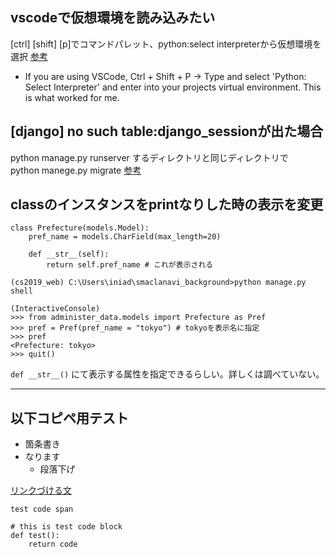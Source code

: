 ## vscodeで仮想環境を読み込みたい

[ctrl] [shift] [p]でコマンドパレット、python:select interpreterから仮想環境を選択
[参考](https://stackoverflow.com/questions/65369567/import-rest-framework-could-not-be-resolved-but-i-have-installed-djangorestfr)    
- If you are using VSCode, Ctrl + Shift + P -> Type and select 'Python: Select Interpreter' and enter into your projects virtual environment. This is what worked for me.   


## [django] no such table:django_sessionが出た場合
python manage.py runserver するディレクトリと同じディレクトリで  
python manege.py migrate [参考](https://kaerupyokopyoko.hatenablog.com/entry/2017/10/06/063855)    
  

## classのインスタンスをprintなりした時の表示を変更
```
class Prefecture(models.Model):
    pref_name = models.CharField(max_length=20)

    def __str__(self):
        return self.pref_name # これが表示される
```

```
(cs2019_web) C:\Users\iniad\smaclanavi_background>python manage.py shell

(InteractiveConsole)
>>> from administer_data.models import Prefecture as Pref
>>> pref = Pref(pref_name = "tokyo") # tokyoを表示名に指定
>>> pref
<Prefecture: tokyo>
>>> quit()
```

`def __str__()` にて表示する属性を指定できるらしい。詳しくは調べていない。  

---


## 以下コピペ用テスト
- 箇条書き
- なります
  - 段落下げ
  
[リンクづける文](https://www.google.com/)
  
`test code span`

```
# this is test code block
def test():
    return code
```

